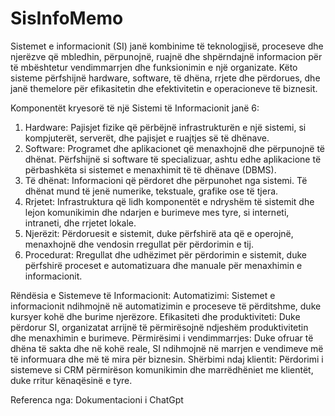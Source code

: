 # SisInfoMemo
Sistemet e informacionit (SI) janë kombinime të teknologjisë, proceseve dhe njerëzve që mbledhin, përpunojnë, ruajnë dhe shpërndajnë informacion për të mbështetur vendimmarrjen dhe funksionimin e një organizate. Këto sisteme përfshijnë hardware, software, të dhëna, rrjete dhe përdorues, dhe janë themelore për efikasitetin dhe efektivitetin e operacioneve të biznesit.

Komponentët kryesorë të një Sistemi të Informacionit janë 6:
1. Hardware: Pajisjet fizike që përbëjnë infrastrukturën e një sistemi, si kompjuterët, serverët, dhe pajisjet e ruajtjes së të dhënave.
2. Software: Programet dhe aplikacionet që menaxhojnë dhe përpunojnë të dhënat. Përfshijnë si software të specializuar, ashtu edhe aplikacione të përbashkëta si sistemet e menaxhimit të të dhënave (DBMS).
3. Të dhënat: Informacioni që përdoret dhe përpunohet nga sistemi. Të dhënat mund të jenë numerike, tekstuale, grafike ose të tjera.
4. Rrjetet: Infrastruktura që lidh komponentët e ndryshëm të sistemit dhe lejon komunikimin dhe ndarjen e burimeve mes tyre, si interneti, intraneti, dhe rrjetet lokale.
5. Njerëzit: Përdoruesit e sistemit, duke përfshirë ata që e operojnë, menaxhojnë dhe vendosin rregullat për përdorimin e tij.
6. Procedurat: Rregullat dhe udhëzimet për përdorimin e sistemit, duke përfshirë proceset e automatizuara dhe manuale për menaxhimin e informacionit.

Rëndësia e Sistemeve të Informacionit:
Automatizimi: Sistemet e informacionit ndihmojnë në automatizimin e proceseve të përditshme, duke kursyer kohë dhe burime njerëzore.
Efikasiteti dhe produktiviteti: Duke përdorur SI, organizatat arrijnë të përmirësojnë ndjeshëm produktivitetin dhe menaxhimin e burimeve.
Përmirësimi i vendimmarrjes: Duke ofruar të dhëna të sakta dhe në kohë reale, SI ndihmojnë në marrjen e vendimeve më të informuara dhe më të mira për biznesin.
Shërbimi ndaj klientit: Përdorimi i sistemeve si CRM përmirëson komunikimin dhe marrëdhëniet me klientët, duke rritur kënaqësinë e tyre.

Referenca nga: Dokumentacioni i ChatGpt 
